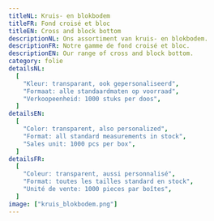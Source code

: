 ```yaml
---
titleNL: Kruis- en blokbodem
titleFR: Fond croisé et bloc
titleEN: Cross and block bottom
descriptionNL: Ons assortiment van kruis- en blokbodem.
descriptionFR: Notre gamme de fond croisé et bloc.
descriptionEN: Our range of cross and block bottom.
category: folie
detailsNL:
  [
    "Kleur: transparant, ook gepersonaliseerd",
    "Formaat: alle standaardmaten op voorraad",
    "Verkoopeenheid: 1000 stuks per doos",
  ]
detailsEN:
  [
    "Color: transparent, also personalized",
    "Format: all standard measurements in stock",
    "Sales unit: 1000 pcs per box",
  ]
detailsFR:
  [
    "Coleur: transparent, aussi personnalisé",
    "Format: toutes les tailles standard en stock",
    "Unité de vente: 1000 pieces par boîtes",
  ]
image: ["kruis_blokbodem.png"]
---
```

